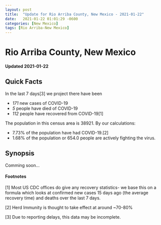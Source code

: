 ```yaml
---
layout: post
title:  "Update for Rio Arriba County, New Mexico - 2021-01-22"
date:   2021-01-22 01:01:29 -0600
categories: [New Mexico]
tags: [Rio Arriba-New Mexico]
---
```


# Rio Arriba County, New Mexico
#### Updated 2021-01-22

## Quick Facts

In the last 7 days[3] we project there have been
- *171* new cases of COVID-19
- *5* people have died of COVID-19
- *112* people have recovered from COVID-19[1]

The population in this census area is 38921. By our calculations:
- 7.73% of the population have had COVID-19.[2]
- 1.68% of the population or 654.0 people are actively fighting the virus.

## Synopsis

Comming soon...


#### Footnotes

[1] Most US CDC offices do give any recovery statistics- we base this on a formula which looks at confirmed new cases
15 days ago (the average recovery time) and deaths over the last 7 days.

[2] Herd Immunity is thought to take effect at around ~70-80%

[3] Due to reporting delays, this data may be incomplete.
 
    
